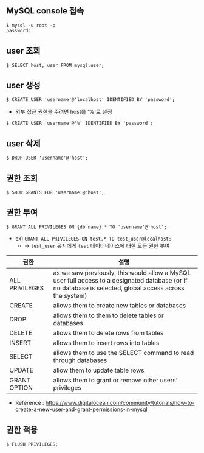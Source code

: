 ## MySQL console 접속
```
$ mysql -u root -p
password: 
```

## user 조회
```
$ SELECT host, user FROM mysql.user;
```

## user 생성
```
$ CREATE USER 'username'@'localhost' IDENTIFIED BY 'password';
```
- 외부 접근 권한을 주려면 host를 '%'로 설정
```
$ CREATE USER 'username'@'%' IDENTIFIED BY 'password';
```

## user 삭제
```
$ DROP USER 'username'@'host';
```

## 권한 조회
```
$ SHOW GRANTS FOR 'username'@'host';
```

## 권한 부여
```
$ GRANT ALL PRIVILEGES ON {db name}.* TO 'username'@'host';
```
- ex) `GRANT ALL PRIVILEGES ON test.* TO test_user@localhost;`
   - → `test_user` 유저에게 `test` 데이터베이스에 대한 모든 권한 부여
   
| 권한             | 설명                                                                                                                                                        |
|----------------|-----------------------------------------------------------------------------------------------------------------------------------------------------------|
| ALL PRIVILEGES | as we saw previously, this would allow a MySQL user full access to a designated database (or if no database is selected, global access across the system) |
| CREATE         | allows them to create new tables or databases                                                                                                             |
| DROP           | allows them to them to delete tables or databases                                                                                                         |
| DELETE         | allows them to delete rows from tables                                                                                                                    |
| INSERT         | allows them to insert rows into tables                                                                                                                    |
| SELECT         | allows them to use the SELECT command to read through databases                                                                                           |
| UPDATE         | allow them to update table rows                                                                                                                           |
| GRANT OPTION   | allows them to grant or remove other users’ privileges                                                                                                    |

- Reference : https://www.digitalocean.com/community/tutorials/how-to-create-a-new-user-and-grant-permissions-in-mysql

## 권한 적용
```
$ FLUSH PRIVILEGES;
```
